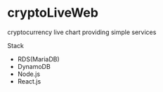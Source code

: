 # cryptoLiveWeb
cryptocurrency live chart providing simple services<br>

Stack<br>
- RDS(MariaDB)<br>
- DynamoDB
- Node.js
- React.js
